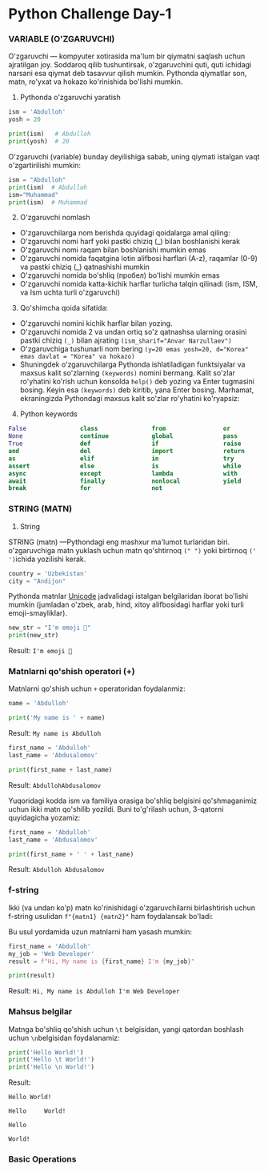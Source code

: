 # Python Challenge Day-1

### VARIABLE (O'ZGARUVCHI)

O'zgaruvchi — kompyuter xotirasida ma'lum bir qiymatni saqlash uchun ajratilgan joy. Soddaroq qilib tushuntirsak, o'zgaruvchini quti, quti ichidagi narsani esa qiymat deb tasavvur qilish mumkin. Pythonda qiymatlar son, matn, ro'yxat va hokazo ko'rinishida bo'lishi mumkin.

1. Pythonda o'zgaruvchi yaratish

```py
ism = 'Abdulloh'
yosh = 20

print(ism)   # Abdulloh
print(yosh)  # 20
```

O'zgaruvchi (variable) bunday deyilishiga sabab, uning qiymati istalgan vaqt o'zgartirilishi mumkin:

```py
ism = "Abdulloh"
print(ism)  # Abdulloh
ism="Muhammad"
print(ism)  # Muhammad
```

2. O'zgaruvchi nomlash

- O'zgaruvchilarga nom berishda quyidagi qoidalarga amal qiling:
- O'zgaruvchi nomi harf yoki pastki chiziq (_) bilan boshlanishi kerak
- O'zgaruvchi nomi raqam bilan boshlanishi mumkin emas
- O'zgaruvchi nomida faqatgina lotin alifbosi harflari (A-z), raqamlar (0-9) va pastki chiziq (_) qatnashishi mumkin
- O'zgaruvchi nomida bo'shliq (пробел) bo'lishi mumkin emas
- O'zgaruvchi nomida katta-kichik harflar turlicha talqin qilinadi (ism, ISM, va Ism uchta turli o'zgaruvchi)

3. Qo'shimcha qoida sifatida: 

- O'zgaruvchi nomini kichik harflar bilan yozing. 
- O'zgaruvchi nomida 2 va undan ortiq so'z qatnashsa ularning orasini pastki chiziq `(_)` bilan ajrating `(ism_sharif="Anvar Narzullaev")`
- O'zgaruvchiga tushunarli nom bering `(y=20 emas yosh=20, d="Korea" emas davlat = "Korea" va hokazo)`
- Shuningdek o'zgaruvchilarga Pythonda ishlatiladigan funktsiyalar va maxsus kalit so'zlarning `(keywords)` nomini bermang. Kalit so'zlar ro'yhatini ko'rish uchun konsolda `help()` deb yozing va Enter tugmasini bosing. Keyin esa `(keywords)` deb kiritib, yana Enter bosing. Marhamat, ekraningizda Pythondagi maxsus kalit so'zlar ro'yhatini ko'ryapsiz:

4. Python keywords

```py
False               class               from                or
None                continue            global              pass
True                def                 if                  raise
and                 del                 import              return
as                  elif                in                  try
assert              else                is                  while
async               except              lambda              with
await               finally             nonlocal            yield
break               for                 not                 
```

### STRING (MATN)

1. String

STRING (matn) —Pythondagi eng mashxur ma'lumot turlaridan biri. o'zgaruvchiga matn yuklash uchun matn qo'shtirnoq `(" ")` yoki birtirnoq `(' ')`ichida yozilishi kerak.

```py
country = 'Uzbekistan'
city = "Andijon"
```

Pythonda matnlar [Unicode](https://symbl.cc/en/unicode/table/) jadvalidagi istalgan belgilaridan iborat bo'lishi mumkin (jumladan o'zbek, arab, hind, xitoy alifbosidagi harflar yoki turli emoji-smayliklar). 

```py
new_str = "I'm emoji 🙂"
print(new_str)
```

Result: `I'm emoji 🙂`


### Matnlarni qo'shish operatori (+)

Matnlarni qo'shish uchun `+` operatoridan foydalanmiz:

```py
name = 'Abdulloh'

print('My name is ' + name)
```

Result: `My name is Abdulloh`

```py
first_name = 'Abdulloh'
last_name = 'Abdusalomov'

print(first_name + last_name)
```

Result: `AbdullohAbdusalomov`

Yuqoridagi kodda ism va familiya orasiga bo'shliq belgisini qo'shmaganimiz uchun ikki matn qo'shilib yozildi. Buni to'g'rilash uchun, 3-qatorni quyidagicha yozamiz:

```py
first_name = 'Abdulloh'
last_name = 'Abdusalomov'

print(first_name + ' ' + last_name)
```

Result: `Abdulloh Abdusalomov`

### f-string

Ikki (va undan ko'p) matn ko'rinishidagi o'zgaruvchilarni birlashtirish uchun f-string usulidan  `f"{matn1} {matn2}"` ham foydalansak bo'ladi:

Bu usul yordamida uzun matnlarni ham yasash mumkin:

```py
first_name = 'Abdulloh'
my_job = 'Web Developer'
result = f"Hi, My name is {first_name} I'm {my_job}"

print(result)
```

Result: `Hi, My name is Abdulloh I'm Web Developer`

### Mahsus belgilar

Matnga bo'shliq qo'shish uchun `\t` belgisidan, yangi qatordan boshlash uchun `\n`belgisidan foydalanamiz:

```py
print('Hello World!')
print('Hello \t World!')
print('Hello \n World!')
```

Result:

`Hello World!`

`Hello     World!`

`Hello`

`World!`

### Basic Operations